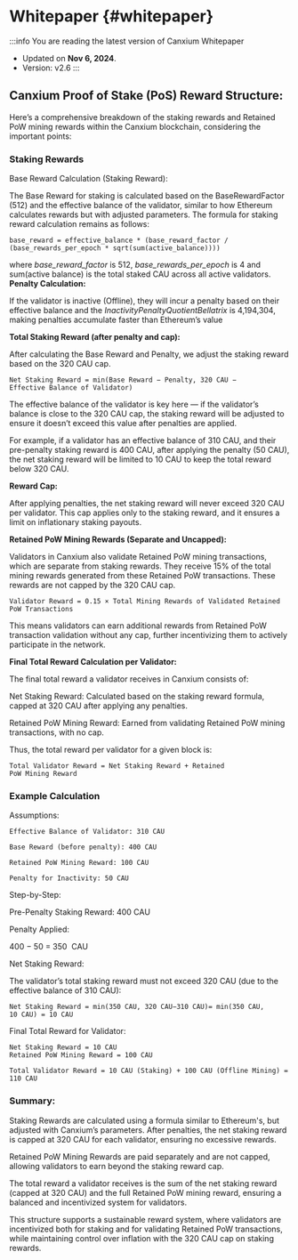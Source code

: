 # Whitepaper {#whitepaper}

:::info You are reading the latest version of Canxium Whitepaper

- Updated on **Nov 6, 2024**.
- Version: v2.6
  :::
  
## Canxium Proof of Stake (PoS) Reward Structure:
Here’s a comprehensive breakdown of the staking rewards and Retained PoW mining rewards within the Canxium blockchain, considering the important points:

### Staking Rewards

Base Reward Calculation (Staking Reward):

The Base Reward for staking is calculated based on the BaseRewardFactor (512) and the effective balance of the validator, similar to how Ethereum calculates rewards but with adjusted parameters. The formula for staking reward calculation remains as follows:

```base_reward = effective_balance * (base_reward_factor / (base_rewards_per_epoch * sqrt(sum(active_balance))))```


where *base_reward_factor* is 512, *base_rewards_per_epoch* is 4 and sum(active balance) is the total staked CAU across all active validators.
​
<strong>Penalty Calculation:</strong>

If the validator is inactive (Offline), they will incur a penalty based on their effective balance and the *InactivityPenaltyQuotientBellatrix*  is 4,194,304, making penalties accumulate faster than Ethereum’s value

<strong>Total Staking Reward (after penalty and cap):</strong>

After calculating the Base Reward and Penalty, we adjust the staking reward based on the 320 CAU cap.

```Net Staking Reward = min(Base Reward − Penalty, 320 CAU − Effective Balance of Validator)```

The effective balance of the validator is key here — if the validator’s balance is close to the 320 CAU cap, the staking reward will be adjusted to ensure it doesn’t exceed this value after penalties are applied.

For example, if a validator has an effective balance of 310 CAU, and their pre-penalty staking reward is 400 CAU, after applying the penalty (50 CAU), the net staking reward will be limited to 10 CAU to keep the total reward below 320 CAU.

<strong>Reward Cap:</strong>

After applying penalties, the net staking reward will never exceed 320 CAU per validator. This cap applies only to the staking reward, and it ensures a limit on inflationary staking payouts.

<strong>Retained PoW Mining Rewards (Separate and Uncapped):</strong>

Validators in Canxium also validate Retained PoW mining transactions, which are separate from staking rewards. They receive 15% of the total mining rewards generated from these Retained PoW transactions. These rewards are not capped by the 320 CAU cap.

```Validator Reward = 0.15 × Total Mining Rewards of Validated Retained PoW Transactions```

This means validators can earn additional rewards from Retained PoW transaction validation without any cap, further incentivizing them to actively participate in the network.

<strong>Final Total Reward Calculation per Validator:</strong>

The final total reward a validator receives in Canxium consists of:

Net Staking Reward: Calculated based on the staking reward formula, capped at 320 CAU after applying any penalties.

Retained PoW Mining Reward: Earned from validating Retained PoW mining transactions, with no cap.

Thus, the total reward per validator for a given block is:

```Total Validator Reward = Net Staking Reward + Retained PoW Mining Reward```

### Example Calculation
Assumptions:
```
Effective Balance of Validator: 310 CAU

Base Reward (before penalty): 400 CAU

Retained PoW Mining Reward: 100 CAU

Penalty for Inactivity: 50 CAU
```

Step-by-Step:

Pre-Penalty Staking Reward: 400 CAU

Penalty Applied: 

400 − 50 = 350  CAU

Net Staking Reward:

The validator’s total staking reward must not exceed 320 CAU (due to the effective balance of 310 CAU):

```Net Staking Reward = min(350 CAU, 320 CAU−310 CAU)= min(350 CAU, 10 CAU) = 10 CAU```

Final Total Reward for Validator:
```
Net Staking Reward = 10 CAU
Retained PoW Mining Reward = 100 CAU
```

```Total Validator Reward = 10 CAU (Staking) + 100 CAU (Offline Mining) = 110 CAU```

### Summary:

Staking Rewards are calculated using a formula similar to Ethereum's, but adjusted with Canxium’s parameters. After penalties, the net staking reward is capped at 320 CAU for each validator, ensuring no excessive rewards.

Retained PoW Mining Rewards are paid separately and are not capped, allowing validators to earn beyond the staking reward cap.

The total reward a validator receives is the sum of the net staking reward (capped at 320 CAU) and the full Retained PoW mining reward, ensuring a balanced and incentivized system for validators.

This structure supports a sustainable reward system, where validators are incentivized both for staking and for validating Retained PoW transactions, while maintaining control over inflation with the 320 CAU cap on staking rewards.
